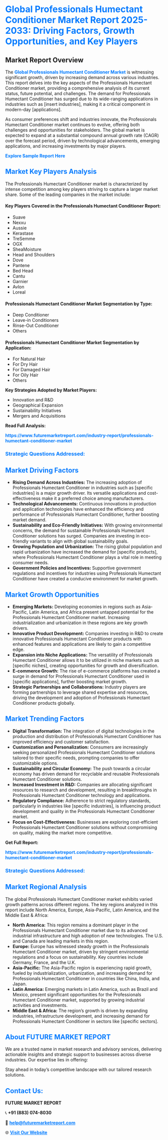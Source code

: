 <h1 style="color: #007BFF;">Global Professionals Humectant Conditioner Market Report 2025-2033: Driving Factors, Growth Opportunities, and Key Players</h1>

<section id="overview">
<h2>Market Report Overview</h2>
<p>The <a href="https://www.futuremarketreport.com/industry-report/professionals-humectant-conditioner-market" style="color: #007BFF; text-decoration: none;"><strong>Global Professionals Humectant Conditioner Market</strong></a> is witnessing significant growth, driven by increasing demand across various industries. This report delves into the key aspects of the Professionals Humectant Conditioner market, providing a comprehensive analysis of its current status, future potential, and challenges. The demand for Professionals Humectant Conditioner has surged due to its wide-ranging applications in industries such as [insert industries], making it a critical component in modern-day [applications].</p>
<p>As consumer preferences shift and industries innovate, the Professionals Humectant Conditioner market continues to evolve, offering both challenges and opportunities for stakeholders. The global market is expected to expand at a substantial compound annual growth rate (CAGR) over the forecast period, driven by technological advancements, emerging applications, and increasing investments by major players.</p>
</section>

<section id="overview">
<p><a href="https://www.futuremarketreport.com/request-sample/reportId=60370" style="color: #007BFF; text-decoration: none;"><strong>Explore Sample Report Here</strong></a></p>
</section>

<section id="key-players">
<h2 style="color: #007BFF;">Market Key Players Analysis</h2>
<p>The Professionals Humectant Conditioner market is characterized by intense competition among key players striving to capture a larger market share. Some of the leading companies in the market include:</p>
<h4>Key Players Covered in the Professionals Humectant Conditioner Report:</h4>
<ul><li>Suave</li><li>Nexxu</li><li>Aussie</li><li>Kerastase</li><li>TreSemme</li><li>OGX</li><li>SheaMoisture</li><li>Head and Shoulders</li><li>Dove</li><li>Pantene</li><li>Bed Head</li><li>Cantu</li><li>Garnier</li><li>Avlon</li><li>Loreal</li></ul>
<h4>Professionals Humectant Conditioner Market Segmentation by Type:</h4>
<ul><li>Deep Conditioner</li><li>Leave-in Conditioners</li><li>Rinse-Out Conditioner</li><li>Others</li></ul>

<h4>Professionals Humectant Conditioner Market Segmentation by Application:</h4>
<ul><li>For Natural Hair</li><li>For Dry Hair</li><li>For Damaged Hair</li><li>For Oily Hair</li><li>Others</li></ul>
<p><strong>Key Strategies Adopted by Market Players:</strong></p>
<ul>
<li>Innovation and R&D</li>
<li>Geographical Expansion</li>
<li>Sustainability Initiatives</li>
<li>Mergers and Acquisitions</li>
</ul>
</section>

<section>
<p><strong>Read Full Analysis: </strong></p><a href="https://www.futuremarketreport.com/industry-report/professionals-humectant-conditioner-market" style="color: #007BFF; text-decoration: none;"><strong>https://www.futuremarketreport.com/industry-report/professionals-humectant-conditioner-market</strong></a>
<h3 style="color: #007BFF;">Strategic Questions Addressed:</h3>
</section>

<section id="driving-factors">
<h2 style="color: #007BFF;">Market Driving Factors</h2>
<ul>
<li><strong>Rising Demand Across Industries:</strong> The increasing adoption of Professionals Humectant Conditioner in industries such as [specific industries] is a major growth driver. Its versatile applications and cost-effectiveness make it a preferred choice among manufacturers.</li>
<li><strong>Technological Advancements:</strong> Continuous innovations in production and application technologies have enhanced the efficiency and performance of Professionals Humectant Conditioner, further boosting market demand.</li>
<li><strong>Sustainability and Eco-Friendly Initiatives:</strong> With growing environmental concerns, the demand for sustainable Professionals Humectant Conditioner solutions has surged. Companies are investing in eco-friendly variants to align with global sustainability goals.</li>
<li><strong>Growing Population and Urbanization:</strong> The rising global population and rapid urbanization have increased the demand for [specific products], where Professionals Humectant Conditioner plays a vital role in meeting consumer needs.</li>
<li><strong>Government Policies and Incentives:</strong> Supportive government regulations and incentives for industries using Professionals Humectant Conditioner have created a conducive environment for market growth.</li>
</ul>
</section>

<section id="growth-opportunities">
<h2 style="color: #007BFF;">Market Growth Opportunities</h2>
<ul>
<li><strong>Emerging Markets:</strong> Developing economies in regions such as Asia-Pacific, Latin America, and Africa present untapped potential for the Professionals Humectant Conditioner market. Increasing industrialization and urbanization in these regions are key growth drivers.</li>
<li><strong>Innovative Product Development:</strong> Companies investing in R&D to create innovative Professionals Humectant Conditioner products with enhanced features and applications are likely to gain a competitive edge.</li>
<li><strong>Expansion into Niche Applications:</strong> The versatility of Professionals Humectant Conditioner allows it to be utilized in niche markets such as [specific niches], creating opportunities for growth and diversification.</li>
<li><strong>E-commerce Growth:</strong> The rise of e-commerce platforms has created a surge in demand for Professionals Humectant Conditioner used in [specific applications], further boosting market growth.</li>
<li><strong>Strategic Partnerships and Collaborations:</strong> Industry players are forming partnerships to leverage shared expertise and resources, driving the development and adoption of Professionals Humectant Conditioner products globally.</li>
</ul>
</section>

<section id="trending-factors">
<h2 style="color: #007BFF;">Market Trending Factors</h2>
<ul>
<li><strong>Digital Transformation:</strong> The integration of digital technologies in the production and distribution of Professionals Humectant Conditioner has improved efficiency and customer satisfaction.</li>
<li><strong>Customization and Personalization:</strong> Consumers are increasingly seeking personalized Professionals Humectant Conditioner solutions tailored to their specific needs, prompting companies to offer customizable options.</li>
<li><strong>Sustainability and Circular Economy:</strong> The push towards a circular economy has driven demand for recyclable and reusable Professionals Humectant Conditioner solutions.</li>
<li><strong>Increased Investment in R&D:</strong> Companies are allocating significant resources to research and development, resulting in breakthroughs in Professionals Humectant Conditioner technology and applications.</li>
<li><strong>Regulatory Compliance:</strong> Adherence to strict regulatory standards, particularly in industries like [specific industries], is influencing product development and quality in the Professionals Humectant Conditioner market.</li>
<li><strong>Focus on Cost-Effectiveness:</strong> Businesses are exploring cost-efficient Professionals Humectant Conditioner solutions without compromising on quality, making the market more competitive.</li>
</ul>
</section>

<section>
<p><strong>Get Full Report: </strong></p><a href="https://www.futuremarketreport.com/industry-report/professionals-humectant-conditioner-market" style="color: #007BFF; text-decoration: none;"><strong>https://www.futuremarketreport.com/industry-report/professionals-humectant-conditioner-market</strong></a>
<h3 style="color: #007BFF;">Strategic Questions Addressed:</h3>
</section>


<section id="regional-analysis">
<h2 style="color: #007BFF;">Market Regional Analysis</h2>
<p>The global Professionals Humectant Conditioner market exhibits varied growth patterns across different regions. The key regions analyzed in this report include North America, Europe, Asia-Pacific, Latin America, and the Middle East & Africa:</p>
<ul>
<li><strong>North America:</strong> This region remains a dominant player in the Professionals Humectant Conditioner market due to its advanced industrial infrastructure and high adoption of new technologies. The U.S. and Canada are leading markets in this region.</li>
<li><strong>Europe:</strong> Europe has witnessed steady growth in the Professionals Humectant Conditioner market, driven by stringent environmental regulations and a focus on sustainability. Key countries include Germany, France, and the U.K.</li>
<li><strong>Asia-Pacific:</strong> The Asia-Pacific region is experiencing rapid growth, fueled by industrialization, urbanization, and increasing demand for Professionals Humectant Conditioner in countries like China, India, and Japan.</li>
<li><strong>Latin America:</strong> Emerging markets in Latin America, such as Brazil and Mexico, present significant opportunities for the Professionals Humectant Conditioner market, supported by growing industrial activities and investments.</li>
<li><strong>Middle East & Africa:</strong> The region’s growth is driven by expanding industries, infrastructure development, and increasing demand for Professionals Humectant Conditioner in sectors like [specific sectors].</li>
</ul>
</section>

<footer>
<h2 style="color: #007BFF;">About FUTURE MARKET REPORT</h2>
<p>We are a trusted name in market research and advisory services, delivering actionable insights and strategic support to businesses across diverse industries. Our expertise lies in offering:</p>

<p>Stay ahead in today’s competitive landscape with our tailored research solutions.</p>

<h2 style="color: #007BFF;">Contact Us:</h2>
<p><strong>FUTURE MARKET REPORT</strong></p>
<p>📞 <strong>+91 (883) 074-8030</strong></p>
<p>📧 <strong><a href="mailto:help@futuremarketreport.com" style="color: #007BFF;">help@futuremarketreport.com</a></strong></p>
<p>🌐 <strong><a href="https://www.futuremarketreport.com/" style="color: #007BFF;">Visit Our Website</a></strong></p>
</footer>